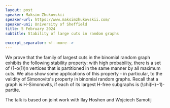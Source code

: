 ```yaml
---
layout: post
speaker: Maksim Zhukovskii 
speaker-url: https://www.maksimzhukovskii.com/
speaker-uni: University of Sheffield
title: 5 February 2024
subtitle: Stability of large cuts in random graphs

excerpt_separator: <!--more-->
---
```

We prove that the family of largest cuts in the binomial random graph exhibits the following stability property: with high probability, there is a set of (1-o(1))n vertices that is partitioned in the same manner by all maximum cuts. We also show some applications of this property - in particular, to the validity of Simonovits's property in binomial random graphs. Recall that a graph is H-Simonovits, if each of its largest H-free subgraphs is (\chi(H)−1)-partite.

The talk is based on joint work with Ilay Hoshen and Wojciech Samotij
<!--more-->
